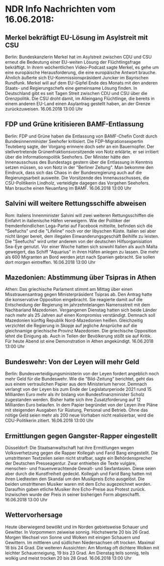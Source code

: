 # NDR Info Nachrichten vom 16.06.2018:


## Merkel bekräftigt EU-Lösung im Asylstreit mit CSU
Berlin: Bundeskanzlerin Merkel hat im Asylstreit zwischen CDU und CSU erneut die Bedeutung einer EU-weiten Lösung der Flüchtlingsfrage bekräftigt. In ihrem wöchentlichen Video-Podcast sagte Merkel, es gehe um eine europäische Herausforderung, die eine europäische Antwort brauche. Ähnlich äußerte sich EU-Kommissionspräsident Juncker im Bayrischen Rundfunk. Merkel will auf dem EU-Gipfel Ende des  Monats mit den anderen Staats- und Regierungschefs eine gemeinsame Lösung finden. In Deutschland gibt es seit Tagen Streit zwischen CDU und CSU über die Grenzpolitik. Die CSU droht damit, im Alleingang Flüchtlinge, die bereits in einem anderen EU-Land einen Asylantrag gestellt haben, an der Grenze zurückzuweisen. 16.06.2018 13:00 Uhr 

## FDP und Grüne kritisieren BAMF-Entlassung
Berlin:       FDP und Grüne haben die Entlassung von BAMF-Chefin Cordt durch Bundesinnenminister Seehofer kritisiert. Die FDP-Migrationsexpertin Teuteberg sagte, der Vorgang erinnere doch sehr an ein Bauernopfer. Der stellvertretende Grünenfraktionsvorsitzende von Notz erklärte, er sei irritiert über die Informationspolitik Seehofers. Der Minister hätte den Innenausschuss des Bundestags gestern über die Entlassung in Kenntnis setzen müssen, so von Notz in der "Berliner Zeitung". Man bekomme den Eindruck, dass sich das Chaos in der Bundesregierung auch auf die Regierungsarbeit ausweite. Die Vorsitzende des Innenausschusses, die CSU-Politikerin Lindholz, verteidigte dagegen das Vorgehen Seehofers. Man brauche einen Neuanfang im BAMF. 16.06.2018 13:00 Uhr 

## Salvini will weitere Rettungsschiffe abweisen
Rom:   Italiens Innenminister Salvini will zwei weiteren Rettungsschiffen die Einfahrt in italienische Häfen verweigern. Wie der Politiker der fremdenfeindlichen Lega-Partei auf Facebook mitteilte, befinden sich die "Seefuchs" und die "Lifeline" noch vor der libyschen Küste. Italien sei aber nicht länger bereit, dem illegalen Einwanderungsgeschäft Beihilfe zu leisten. Die "Seefuchs" wird unter anderem von der deutschen Hilfsorganisiation Sea-Eye genutzt. Vor einer Woche hatten sich sowohl Italien als auch Malta geweigert, das Schiff "Aquarius" in ihren Häfen anlegen zu lassen. Die mehr als 600 Migranten an Bord werden jetzt nach Spanien gebracht. Sie sollen dort morgen eintreffen. 16.06.2018 13:00 Uhr 

## Mazedonien: Abstimmung über Tsipras in Athen
Athen: Das griechische Parlament stimmt am Mittag über einen Misstrauensantrag gegen Ministerpräsident Tsipras ab. Den Antrag hatte die konservative Opposition eingebracht. Sie reagierte damit auf die Entscheidung der Regierung im jahrzehntelangen Namensstreit mit dem Nachbarland Mazedonien. Vergangenen Dienstag hatten sich beide Länder nach mehr als 25 Jahren auf einen Kompromiss verständigt. Demnach soll Mazedonien künftig Republik Nord-Mazedonien heißen. Gleichzeitig verzichtet die Regierung in Skopje auf jegliche Ansprüche auf die gleichnamige griechische Provinz Mazedonien. Die griechische Opposition lehnt die Einigung ab. Auch in Teilen der Bevölkerung stößt sie auf Kritik. Für heute Abend ist eine Demonstration in Athen angekündigt. 16.06.2018 13:00 Uhr 

## Bundeswehr: Von der Leyen will mehr Geld
Berlin: Bundesverteidigungsministerin von der Leyen fordert angeblich noch mehr Geld für die Bundeswehr. Wie die "Bild-Zeitung" berichtet, geht das aus einem vertraulichen Papier aus dem Ministerium hervor. Demnach verlangt von der Leyen bis zum Ende der Legislaturperiode 2021 rund 15 Milliarden Euro mehr als ihr bislang von Bundesfinanzminister Scholz zugestanden werden. Bisher hatte sich ihre Zusatzforderung auf 12 Milliarden Euro belaufen. In dem Papier begründet von der Leyen ihre Pläne mit steigenden Ausgaben für Rüstung, Personal und Betrieb. Ohne das nötige Geld seien mehr als 200 neue Vorhaben nicht realisierbar, wird die CDU-Politikerin zitiert. 16.06.2018 13:00 Uhr 

## Ermittlungen gegen Gangster-Rapper eingestellt
Düsseldorf: Die Staatsanwaltschaft hat ihre Ermittlungen wegen Volksverhetzung gegen die Rapper Kollegah und Farid Bang eingestellt. Die umstrittenen Textzeilen seien nicht strafbar, sagte ein Behördensprecher der Deutschen Presseagentur. Zwar enthielten die Texte vulgäre, menschen- und frauenverachtende Gewalt- und Sexfantasien. Diese seien aber durch die Kunstfreiheit gedeckt. Kollegah und Farid Bang hatten mit ihren Liedtexten den Skandal um den Musikpreis Echo ausgelöst. Die beiden umstrittenen Musiker waren mit dem Echo augezeichnet worden. Daraufhin gaben etliche Musiker ihre Echo-Preise aus Protest zurück. Inzwischen wurde der Preis in seiner bisherigen Form abgeschafft. 16.06.2018 13:00 Uhr 

## Wettervorhersage
Heute überwiegend bewölkt und im Norden gebietsweise Schauer und Gewitter. In Vorpommern zeiweise sonnig. Höchstwerte 20 bis 26 Grad. Morgen Wechsel von Sonne und Wolken mit einigen Schauern und Gewittern. Im mittleren und südlichen Niedersachsen oft trocken. Maximal 18 bis 24 Grad. Die weiteren Aussichten: Am Montag oft dichtere Wolken mit leichter Schauerneigung, 19 bis 23 Grad. Am Dienstag teils sonnig, teils wolkig und meist trocken 20 bis 28 Grad. 16.06.2018 13:00 Uhr 
